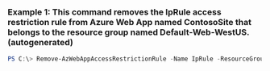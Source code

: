### Example 1: This command removes the IpRule access restriction rule from Azure Web App named ContosoSite that belongs to the resource group named Default-Web-WestUS. (autogenerated)
```powershell
PS C:\> Remove-AzWebAppAccessRestrictionRule -Name IpRule -ResourceGroupName Default-Web-WestUS -WebAppName ContosoSite
```

